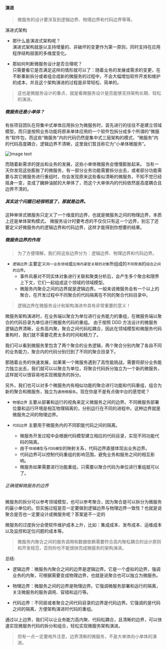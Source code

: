 #### 演进

> 微服务的设计要涉及到逻辑边界、物理边界和代码边界等等。

演进式架构

- 那什么是演进式架构呢？  
演进式架构就是以支持增量的、非破坏的变更作为第一原则，同时支持在应用程序结构层面的多维度变化。


- 那如何判断微服务设计是否合理呢？  
只需要看它是否满足这样的情形就可以了：随着业务的发展或需求的变更，在不断重新拆分或者组合成新的微服务的过程中，不会大幅增加软件开发和维护的成本，并且这个架构演进的过程是非常轻松、简单的。


> 这也是微服务设计的重点，就是看微服务设计是否能够支持架构长期、轻松的演进。



##### 微服务还是小单体？

有些项目团队在将集中式单体应用拆分为微服务时，首先进行的往往不是建立领域模型，而只是按照业务功能将原来单体应用的一个软件包拆分成多个所谓的“微服务”软件包，而这些“微服务”内的代码仍然是集中式三层架构的模式，“微服务”内的代码高度耦合，逻辑边界不清晰，这里我们暂且称它为“小单体微服务”。

![Image text](https://static001.geekbang.org/resource/image/cc/eb/cc697f4e8eef2629a660d247c8a1eceb.jpg)

而随着新需求的提出和业务的发展，这些小单体微服务会慢慢膨胀起来。
当有一天你发现这些膨胀了的微服务，有一部分业务功能需要拆分出去，或者部分功能需要与其它微服务进行重组时，你会发现原来这些看似清晰的微服务，不知不觉已经摇身一变，变成了臃肿油腻的大单体了，而这个大单体内的代码依然是高度耦合且边界不清的。

##### 其实这个问题已经很明显了，那就是边界。

这种单体式微服务只定义了一个维度的边界，也就是微服务之间的物理边界，本质上还是单体架构模式。
微服务设计时要考虑的不仅仅只有这一个边界，别忘了还要定义好微服务内的逻辑边界和代码边界，这样才能得到你想要的结果。

##### 微服务边界的作用

> 为了方便理解，我们将这些边界分为：逻辑边界、物理边界和代码边界。

- `逻辑边界`:主要定义`同一业务领域`或`应用内紧密关联的对象`所组成的`不同聚类`的`组合之间的边界`。
    - 事件风暴对不同实体对象进行关联和聚类分析后，会产生多个聚合和限界上下文，它们一起组成这个领域的领域模型。
    - 微服务内聚合之间的边界就是逻辑边界。一般来说微服务会有一个以上的聚合，在开发过程中不同聚合的代码隔离在不同的聚合代码目录中。

> 逻辑边界在微服务设计和架构演进中具有非常重要的意义！

微服务架构演进时，在业务端以聚合为单位进行业务能力的重组，在微服务端以聚合的代码目录为单位进行微服务代码的重组。
由于按照 DDD 方法设计的微服务逻辑边界清晰，业务高内聚，聚合之间代码松耦合，因此在领域模型和微服务代码重构时，我们就不需要花费太多的时间和精力了。

我们可以看到微服务里包含了两个聚合的业务逻辑，两个聚合分别内聚了各自不同的业务能力，聚合内的代码分别归到了不同的聚合目录下。

那随着业务的快速发展，如果某一个微服务遇到了高性能挑战，需要将部分业务能力独立出去，我们就可以以聚合为单位，将聚合代码拆分独立为一个新的微服务，这样就可以很容易地实现微服务的拆分。


另外，我们也可以对多个微服务内有相似功能的聚合进行功能和代码重组，组合为新的聚合和微服务，独立为`通用微服务`。现在你是不是有点做中台的感觉呢？

- `物理边界` 主要从部署和运行的视角来定义微服务之间的边界。不同微服务部署位置和运行环境是相互物理隔离的，分别运行在不同的进程中。这种边界就是微服务之间的物理边界。

- `代码边界` 主要用于微服务内的不同职能代码之间的隔离。
    - 微服务开发过程中会根据代码模型建立相应的代码目录，实现不同功能代码的隔离。
    - 由于`领域模型`与`代码模型`的映射关系，代码边界直接体现出业务边界。
    - 代码边界可以控制代码重组的影响范围，避免业务和服务之间的相互影响。
    - 微服务如果需要进行功能重组，只需要以聚合代码为单位进行重组就可以了。
    
    
###### 正确理解微服务的边界

微服务的拆分可以参考领域模型，也可以参考聚合，因为聚合是可以拆分为微服务的最小单位的。但实施过程是否一定要做到逻辑边界与物理边界一致性？也就是说聚合是否也一定要设计成微服务呢？答案是不一定的

微服务的过度拆分会使软件维护成本上升，比如：集成成本、发布成本、运维成本以及监控和定位问题的成本等。

> 微服务内聚合之间的服务调用和数据依赖需要符合高内聚松耦合的设计原则和开发规范，否则你也不能很快完成微服务的架构演进。


总结:

- 逻辑边界：微服务内聚合之间的边界是逻辑边界。它是一个虚拟的边界，强调业务的内聚，可根据需要变成物理边界，也就是说聚合也可以独立为微服务。

- 物理边界：微服务之间的边界是物理边界。它强调微服务部署和运行的隔离，关注微服务的服务调用、容错和运行等。

- 代码边界：不同层或者聚合之间代码目录的边界是代码边界。它强调的是代码之间的隔离，方便架构演进时代码的重组。

通过以上边界，我们可以让业务能力高内聚、代码松耦合，且清晰的边界，可以快速实现微服务代码的拆分和组合，轻松实现微服务架构演进。

> 但有一点一定要格外注意，边界清晰的微服务，不是大单体向小单体的演进。

